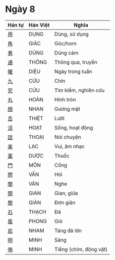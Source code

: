 
# Ngày 8

| Hán tự | Hán Việt | Nghĩa |
| -------------------------------- | ------ | --------------- |
| [用](https://www.tiengnhatdongian.com/kanji/giai-nghia-kanji-用) | DỤNG | Dùng, sử dụng |
| [角](https://www.tiengnhatdongian.com/kanji/giai-nghia-kanji-角) | GIÁC | Góc/horn |
| [勇](https://www.tiengnhatdongian.com/kanji/giai-nghia-kanji-勇) | DŨNG | Dũng cảm |
| [通](https://www.tiengnhatdongian.com/kanji/giai-nghia-kanji-通) | THÔNG | Thông qua, truyền |
| [曜](https://www.tiengnhatdongian.com/kanji/giai-nghia-kanji-曜) | DIỆU | Ngày trong tuần |
| [九](https://www.tiengnhatdongian.com/kanji/giai-nghia-kanji-九) | CỬU | Chín |
| [究](https://www.tiengnhatdongian.com/kanji/giai-nghia-kanji-究) | CỨU | Tìm kiếm, nghiên cứu |
| [丸](https://www.tiengnhatdongian.com/kanji/giai-nghia-kanji-丸) | HOÀN | Hình tròn |
| [顔](https://www.tiengnhatdongian.com/kanji/giai-nghia-kanji-顔) | NHAN | Gương mặt |
| [舌](https://www.tiengnhatdongian.com/kanji/giai-nghia-kanji-舌) | THIỆT | Lưỡi |
| [活](https://www.tiengnhatdongian.com/kanji/giai-nghia-kanji-活) | HOẠT | Sống, hoạt động |
| [話](https://www.tiengnhatdongian.com/kanji/giai-nghia-kanji-話) | THOẠI | Nói chuyện |
| [楽](https://www.tiengnhatdongian.com/kanji/giai-nghia-kanji-楽) | LẠC | Vui, âm nhạc |
| [薬](https://www.tiengnhatdongian.com/kanji/giai-nghia-kanji-薬) | DƯỢC | Thuốc |
| [門](https://www.tiengnhatdongian.com/kanji/giai-nghia-kanji-門) | MÔN | Cổng |
| [問](https://www.tiengnhatdongian.com/kanji/giai-nghia-kanji-問) | VẤN | Hỏi |
| [聞](https://www.tiengnhatdongian.com/kanji/giai-nghia-kanji-聞) | VĂN | Nghe |
| [間](https://www.tiengnhatdongian.com/kanji/giai-nghia-kanji-間) | GIAN | Gian, giữa |
| [簡](https://www.tiengnhatdongian.com/kanji/giai-nghia-kanji-簡) | GIẢN | Đơn giản |
| [石](https://www.tiengnhatdongian.com/kanji/giai-nghia-kanji-石) | THẠCH | Đá |
| [風](https://www.tiengnhatdongian.com/kanji/giai-nghia-kanji-風) | PHONG | Gió |
| [岩](https://www.tiengnhatdongian.com/kanji/giai-nghia-kanji-岩) | NHAM | Tảng đá lớn |
| [明](https://www.tiengnhatdongian.com/kanji/giai-nghia-kanji-明) | MINH | Sáng |
| [鳴](https://www.tiengnhatdongian.com/kanji/giai-nghia-kanji-鳴) | MINH | Tiếng (chim, động vật) |
